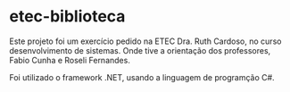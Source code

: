 # etec-biblioteca

Este projeto foi um exercício pedido na ETEC Dra. Ruth Cardoso, no curso desenvolvimento de sistemas. Onde tive a orientação dos professores, Fabio Cunha e Roseli Fernandes.

Foi utilizado o framework .NET, usando a linguagem de programção C#.
